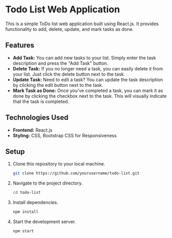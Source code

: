 # Todo List Web Application

This is a simple ToDo list web application built using React.js. It provides functionality to add, delete, update, and mark tasks as done.

## Features

- **Add Task:** You can add new tasks to your list. Simply enter the task description and press the "Add Task" button.
- **Delete Task:** If you no longer need a task, you can easily delete it from your list. Just click the delete button next to the task.
- **Update Task:** Need to edit a task? You can update the task description by clicking the edit button next to the task.
- **Mark Task as Done:** Once you've completed a task, you can mark it as done by clicking the checkbox next to the task. This will visually indicate that the task is completed.

## Technologies Used

- **Frontend:** React.js
- **Styling:** CSS, Bootstrap CSS for Responsiveness

## Setup

1. Clone this repository to your local machine.

    ```bash
    git clone https://github.com/yourusername/todo-list.git
    ```

2. Navigate to the project directory.

    ```bash
    cd todo-list
    ```

3. Install dependencies.

    ```bash
    npm install
    ```

4. Start the development server.

    ```bash
    npm start
    ```
